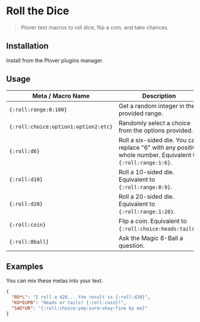 # Roll the Dice

> Plover text macros to roll dice, flip a coin, and take chances.

## Installation

Install from the Plover plugins manager.

## Usage

| Meta / Macro Name | Description |
| ---- | ---- |
| `{:roll:range:0:100}` | Get a random integer in the provided range. |
| `{:roll:choice:option1:option2:etc}` | Randomly select a choice from the options provided. |
| `{:roll:d6}` | Roll a six-sided die. You can replace "6" with any positive whole number. Equivalent to `{:roll:range:1:6}`. |
| `{:roll:d10}` | Roll a 10-sided die. Equivalent to `{:roll:range:0:9}`. |
| `{:roll:d20}` | Roll a 20-sided die. Equivalent to `{:roll:range:1:20}`. |
| `{:roll:coin}` | Flip a coin. Equivalent to `{:roll:choice:heads:tails}`. |
| `{:roll:8ball}` | Ask the Magic 8-Ball a question. |

## Examples

You can mix these metas into your text.

```json
{
  "RO*L": "I roll a d20... the result is {:roll:d20}",
  "KO*EUPB": "Heads or tails? {:roll:coin}!",
  "SAO*UR": "{:roll:choice:yep:sure:okay:fine by me}"
}
```
